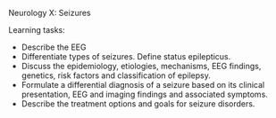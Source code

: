Neurology X:  Seizures

Learning tasks:

* Describe the EEG
* Differentiate types of seizures. Define status epilepticus.
* Discuss the epidemiology, etiologies, mechanisms, EEG findings, genetics, risk factors and classification of epilepsy.
* Formulate a differential diagnosis of a seizure based on its clinical presentation, EEG and imaging findings and associated symptoms.
* Describe the treatment options and goals for seizure disorders.

